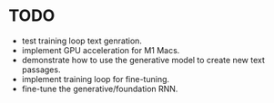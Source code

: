 # TODO

- test training loop text genration.
- implement GPU acceleration for M1 Macs.
- demonstrate how to use the generative model to create new text passages.
- implement training loop for fine-tuning.
- fine-tune the generative/foundation RNN.
